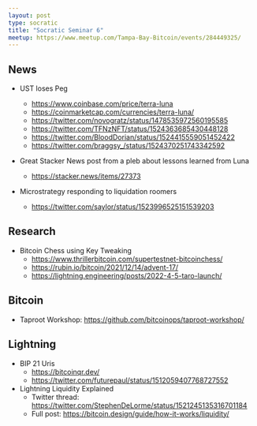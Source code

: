 ```yaml
---
layout: post
type: socratic
title: "Socratic Seminar 6"
meetup: https://www.meetup.com/Tampa-Bay-Bitcoin/events/284449325/
---
```


## News
* UST loses Peg   
   * https://www.coinbase.com/price/terra-luna   
   * https://coinmarketcap.com/currencies/terra-luna/
   * https://twitter.com/novogratz/status/1478535972560195585
   * https://twitter.com/TFNzNFT/status/1524363685430448128
   * https://twitter.com/BloodDorian/status/1524415559051452422
   * https://twitter.com/braggsy_/status/1524370251743342592      

     
* Great Stacker News post from a pleb about lessons learned from Luna
   * https://stacker.news/items/27373 


* Microstrategy responding to liquidation roomers 
   * https://twitter.com/saylor/status/1523996525151539203 

## Research

* Bitcoin Chess using Key Tweaking
   * https://www.thrillerbitcoin.com/supertestnet-bitcoinchess/ 
   * https://rubin.io/bitcoin/2021/12/14/advent-17/ 
   * https://lightning.engineering/posts/2022-4-5-taro-launch/

## Bitcoin
* Taproot Workshop: https://github.com/bitcoinops/taproot-workshop/ 

## Lightning

* BIP 21 Uris
   * https://bitcoinqr.dev/
   * https://twitter.com/futurepaul/status/1512059407768727552 
* Lightning Liquidity Explained
   * Twitter thread: https://twitter.com/StephenDeLorme/status/1521245135316701184 
   * Full post: https://bitcoin.design/guide/how-it-works/liquidity/ 

